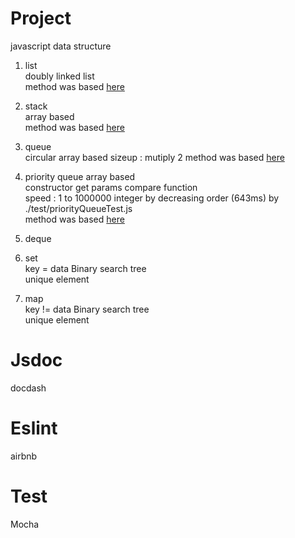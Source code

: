 # Project
javascript data structure
1. list  
doubly linked list  
method was based [here](https://en.cppreference.com/w/cpp/container/list)
  
2. stack  
array based  
method was based [here](https://en.cppreference.com/w/cpp/container/stack)

3. queue  
circular array based
sizeup : mutiply 2
method was based [here](https://en.cppreference.com/w/cpp/container/queue)
  
4. priority queue
array based  
constructor get params compare function  
speed : 1 to 1000000 integer by decreasing order (643ms) by ./test/priorityQueueTest.js  
method was based [here](https://en.cppreference.com/w/cpp/container/priority_queue)  

5. deque  

6. set  
key = data Binary search tree  
unique element  

7. map  
key != data Binary search tree   
unique element  

# Jsdoc  
docdash

# Eslint
airbnb

# Test
Mocha